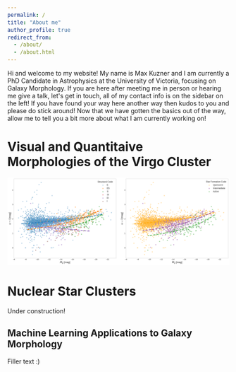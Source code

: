 ```yaml
---
permalink: /
title: "About me"
author_profile: true
redirect_from: 
  - /about/
  - /about.html
---
```


Hi and welcome to my website! My name is Max Kuzner and I am currently a PhD Candidate in Astrophysics at the University of Victoria, focusing on Galaxy Morphology. If you are here after meeting me in person or hearing me give a talk, let's get in touch, all of my contact info is on the sidebar on the left! If you have found your way here another way then kudos to you and please do stick around! Now that we have gotten the basics out of the way, allow me to tell you a bit more about what I am currently working on!

Visual and Quantitaive Morphologies of the Virgo Cluster
======
![Description of CMD](/images/042324_Combined_CMDs.png)

Nuclear Star Clusters
======
Under construction!

Machine Learning Applications to Galaxy Morphology
------
Filler text :)




